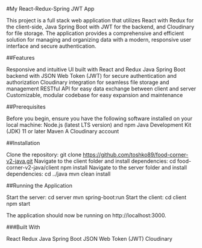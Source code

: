 #My React-Redux-Spring JWT App

This project is a full stack web application that utilizes React with Redux for the client-side, Java Spring Boot with JWT for the backend, and Cloudinary for file storage. 
The application provides a comprehensive and efficient solution for managing and organizing data with a modern, responsive user interface and secure authentication.

##Features

Responsive and intuitive UI built with React and Redux
Java Spring Boot backend with JSON Web Token (JWT) for secure authentication and authorization
Cloudinary integration for seamless file storage and management
RESTful API for easy data exchange between client and server
Customizable, modular codebase for easy expansion and maintenance

##Prerequisites

Before you begin, ensure you have the following software installed on your local machine:
Node.js (latest LTS version) and npm
Java Development Kit (JDK) 11 or later
Maven
A Cloudinary account

##Installation

Clone the repository: git clone https://github.com/toshko89/food-corner-v2-java.git
Navigate to the client folder and install dependencies: cd food-corner-v2-java/client
npm install
Navigate to the server folder and install dependencies: cd ../java
mvn clean install

##Running the Application

Start the server: 
cd server
mvn spring-boot:run
Start the client:
cd client
npm start

The application should now be running on http://localhost:3000.

###Built With

React
Redux
Java Spring Boot
JSON Web Token (JWT)
Cloudinary
